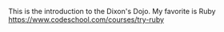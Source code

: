 This is the introduction to the Dixon's Dojo.
My favorite is Ruby https://www.codeschool.com/courses/try-ruby
